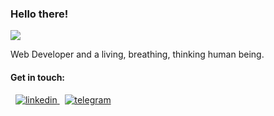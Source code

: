 ### Hello there!
![](https://img.shields.io/github/followers/saidafzalkh?labelColor=%23231F20&color=%2300CF91)
<p>
Web Developer and a living, breathing, thinking human being.
</p>

#### Get in touch:
<p>
 &nbsp;
 <a href="https://www.linkedin.com/in/saidafzalkholkhujaev/" target="_blank" title="LinkedIn">
  <img src="https://user-images.githubusercontent.com/92651113/220425408-88e25b24-a7f1-44aa-9031-cb63c90507eb.svg" alt="linkedin" /> 
 </a>
 &nbsp;
 <a href="https://t.me/saidafzalkh" target="_blank" title="Telegram">
  <img src="https://user-images.githubusercontent.com/92651113/220425422-43f06daf-e382-41d6-944f-4871242b856b.svg" alt="telegram" />
 </a>
</p>

